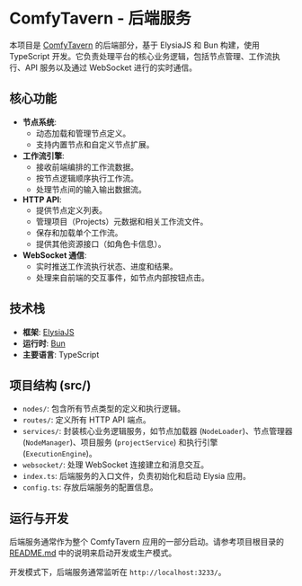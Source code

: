 # ComfyTavern - 后端服务

本项目是 [ComfyTavern](../../README.md) 的后端部分，基于 ElysiaJS 和 Bun 构建，使用 TypeScript 开发。它负责处理平台的核心业务逻辑，包括节点管理、工作流执行、API 服务以及通过 WebSocket 进行的实时通信。

## 核心功能

-   **节点系统**:
    -   动态加载和管理节点定义。
    -   支持内置节点和自定义节点扩展。
-   **工作流引擎**:
    -   接收前端编排的工作流数据。
    -   按节点逻辑顺序执行工作流。
    -   处理节点间的输入输出数据流。
-   **HTTP API**:
    -   提供节点定义列表。
    -   管理项目（Projects）元数据和相关工作流文件。
    -   保存和加载单个工作流。
    -   提供其他资源接口（如角色卡信息）。
-   **WebSocket 通信**:
    -   实时推送工作流执行状态、进度和结果。
    -   处理来自前端的交互事件，如节点内部按钮点击。

## 技术栈

-   **框架**: [ElysiaJS](https://elysiajs.com/)
-   **运行时**: [Bun](https://bun.sh/)
-   **主要语言**: TypeScript

## 项目结构 (src/)

-   `nodes/`: 包含所有节点类型的定义和执行逻辑。
-   `routes/`: 定义所有 HTTP API 端点。
-   `services/`: 封装核心业务逻辑服务，如节点加载器 (`NodeLoader`)、节点管理器 (`NodeManager`)、项目服务 (`projectService`) 和执行引擎 (`ExecutionEngine`)。
-   `websocket/`: 处理 WebSocket 连接建立和消息交互。
-   `index.ts`: 后端服务的入口文件，负责初始化和启动 Elysia 应用。
-   `config.ts`: 存放后端服务的配置信息。

## 运行与开发

后端服务通常作为整个 ComfyTavern 应用的一部分启动。请参考项目根目录的 [README.md](../../README.md#运行) 中的说明来启动开发或生产模式。

开发模式下，后端服务通常监听在 `http://localhost:3233/`。
